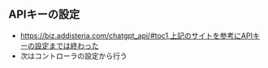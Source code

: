 ## APIキーの設定
- https://biz.addisteria.com/chatgpt_api/#toc1,上記のサイトを参考にAPIキーの設定までは終わった
- 次はコントローラの設定から行う